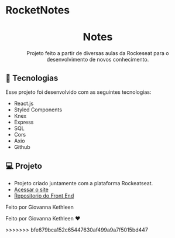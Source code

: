 # RocketNotes
<h1 align="center"> Notes </h1>

<p align="center">
 Projeto feito a partir de diversas aulas da Rockeseat para o desenvolvimento de novos conhecimento. 
</p>

## 🚀 Tecnologias
Esse projeto foi desenvolvido com as seguintes tecnologias:
- React.js
- Styled Components
- Knex
- Express
- SQL
- Cors
- Axio
- Github

## 💻 Projeto
- Projeto criado juntamente com a plataforma Rockeatseat.
- [Acessar o site](https://giovannakethleen-notes.netlify.app/)
- [Repositorio do Front End](https://github.com/giovannakethleen/rockeatnotesFront)

Feito por Giovanna Kethleen


<p> Feito por Giovanna Kethleen ♥ </p>
>>>>>>> bfe679bca152c65447630af499a9a7f5015bd447
